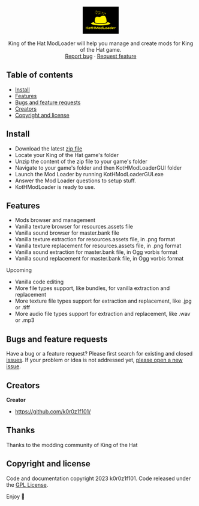 <p align="center">
    <img src="https://github.com/ModTheHat/KotHModLoader/blob/main/favicon.png" alt="Logo" width=96 height=72>

  <p align="center">
    King of the Hat ModLoader will help you manage and create mods for King of the Hat game.
    <br>
    <a href="https://github.com/ModTheHat/KotHModLoader/issues/new?template=bug.md">Report bug</a>
    ·
    <a href="https://github.com/ModTheHat/KotHModLoader/issues/new?template=feature.md&labels=feature">Request feature</a>
  </p>
</p>


## Table of contents

- [Install](#install)
- [Features](#features)
- [Bugs and feature requests](#bugs-and-feature-requests)
- [Creators](#creators)
- [Copyright and license](#copyright-and-license)


## Install

- Download the latest [zip file](https://github.com/ModTheHat/KotHModLoader/releases/tag/Alpha1.1)
- Locate your King of the Hat game's folder
- Unzip the content of the zip file to your game's folder
- Navigate to your game's folder and then KotHModLoaderGUI folder
- Launch the Mod Loader by running KotHModLoaderGUI.exe
- Answer the Mod Loader questions to setup stuff.
- KotHModLoader is ready to use.

## Features

- Mods browser and management
- Vanilla texture browser for resources.assets file
- Vanilla sound browser for master.bank file
- Vanilla texture extraction for resources.assets file, in .png format
- Vanilla texture replacement for resources.assets file, in .png format
- Vanilla sound extraction for master.bank file, in Ogg vorbis format
- Vanilla sound replacement for master.bank file, in Ogg vorbis format

Upcoming
- Vanilla code editing
- More file types support, like bundles, for vanilla extraction and replacement
- More texture file types support for extraction and replacement, like .jpg or .tiff
- More audio file types support for extraction and replacement, like .wav or .mp3

## Bugs and feature requests

Have a bug or a feature request? Please first search for existing and closed [issues](https://github.com/ModTheHat/KotHModLoader/issues). If your problem or idea is not addressed yet, [please open a new issue](https://github.com/ModTheHat/KotHModLoader/issues/new).

## Creators

**Creator**

- <https://github.com/k0r0z1f101/>

## Thanks

Thanks to the modding community of King of the Hat

## Copyright and license

Code and documentation copyright 2023 k0r0z1f101. Code released under the [GPL License](https://github.com/ModTheHat/KotHModLoader/blob/main/LICENSE).

Enjoy :metal:
